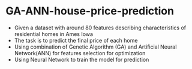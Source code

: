 # GA-ANN-house-price-prediction
- Given a dataset with around 80 features describing characteristics of residential homes in Ames Iowa
- The task is to predict the final price of each home
- Using combination of Genetic Algorithm (GA) and Artificial Neural Network(ANN) for features selection for optimization
- Using Neural Network to train the model for prediction



